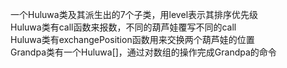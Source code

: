 一个Huluwa类及其派生出的7个子类，用level表示其排序优先级  
Huluwa类有call函数来报数，不同的葫芦娃覆写不同的call  
Huluwa类有exchangePosition函数用来交换两个葫芦娃的位置  
Grandpa类有一个Huluwa[]，通过对数组的操作完成Grandpa的命令  